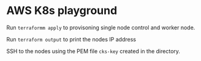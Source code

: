 # AWS K8s playground

Run `terraformm apply` to provisoning single node control and worker node.

Run `terraform output` to print the nodes IP address

SSH to the nodes using the PEM file `cks-key` created in the directory.